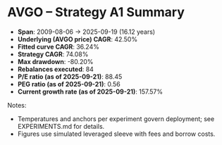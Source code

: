 # AVGO – Strategy A1 Summary

- **Span**: 2009-08-06 → 2025-09-19 (16.12 years)
- **Underlying (AVGO price) CAGR**: 42.50%
- **Fitted curve CAGR**: 36.24%
- **Strategy CAGR**: 74.08%
- **Max drawdown**: -80.20%
- **Rebalances executed**: 84
- **P/E ratio (as of 2025-09-21)**: 88.45
- **PEG ratio (as of 2025-09-21)**: 0.56
- **Current growth rate (as of 2025-09-21)**: 157.57%

Notes:

- Temperatures and anchors per experiment govern deployment; see EXPERIMENTS.md for details.
- Figures use simulated leveraged sleeve with fees and borrow costs.

